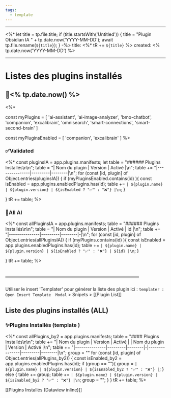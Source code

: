 ```yaml
---
tags:
  - template
---
```


---
<%*
   let title = tp.file.title;
   if (title.startsWith('Untitled')) {
      title = "Plugin Obsidian IA " + tp.date.now('YYYY-MM-DD');
      await tp.file.rename(`${title}`);
   }
-%>
title: <%* tR += `${title}` %>
created: <% tp.date.now('YYYY-MM-DD') %>

---

# Listes des plugins installés 
## 📅<% tp.date.now() %>
<%*

const myPlugins = [
'ai-assistant',
'ai-image-analyzer',
'bmo-chatbot',
'companion',
'excalibrain',
'omnisearch',
'smart-connections',
'smart-second-brain'
]

const myPluginsEnabled = [
	'companion',
	'excalibrain'
]
%>
### ✅Validated

<%*
const pluginsIA = app.plugins.manifests;
let table = "###### Plugins Installés\n\n";
table = "| Nom du plugin | Version | Activé |\n";
table += "|---------------|---------|--------|\n";
for (const [id, plugin] of Object.entries(pluginsIA)) {
	if (myPluginsEnabled.contains(id) ){
	    const isEnabled = app.plugins.enabledPlugins.has(id);
	    table += `| ${plugin.name} | ${plugin.version} | ${isEnabled ? "✅" : "❌"} |\n`;
    }

}
tR += table;
%>
### 📅All AI
<%*
const allPluginsIA = app.plugins.manifests;
table = "###### Plugins Installés\n\n";
table = "| Nom du plugin | Version | Activé | id |\n";
table += "|---------------|---------|--------|-|\n";
for (const [id, plugin] of Object.entries(allPluginsIA)) {
	if (myPlugins.contains(id) ){
	    const isEnabled = app.plugins.enabledPlugins.has(id);
	    table += `| ${plugin.name} | ${plugin.version} | ${isEnabled ? "✅" : "❌"} | ${id} |\n`;
    }

}
tR += table;
%>
## ————————————————————

Utiliser le  insert 'Templater' pour générer la liste des plugin ici : 
`templater : Open Insert Template  Modal`   > Snipets >  [[Plugin List]]
## Liste des plugins installés (ALL)

### ✨Plugins Installés (template )

<%*
const allPlugins_by2 = app.plugins.manifests;
table = "#### Plugins Installés\n\n";
table += "| Nom du plugin | Version | Activé | | Nom du plugin | Version | Activé |\n";
table += "|---------------|---------|--------|-|---------------|---------|--------|\n";
group = ""
for (const [id, plugin] of Object.entries(allPlugins_by2)) {
    const isEnabled_by2 = app.plugins.enabledPlugins.has(id);
    if (group == ""){
	    group = `| ${plugin.name} | ${plugin.version} | ${isEnabled_by2 ? "✅" : "❌"} |`;
    } else {
	    table += group;
	    table += `| ${plugin.name} | ${plugin.version} | ${isEnabled_by2 ? "✅" : "❌"} |\n`;
	    group = "";
    }
}
tR += table;
%>

[[Plugins Installés (Dataview inline)]]













